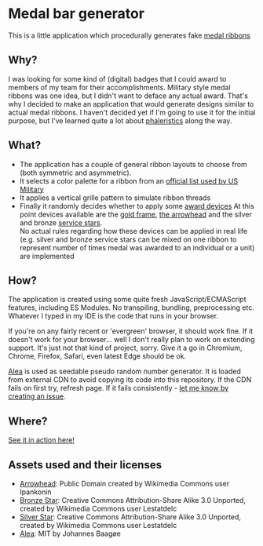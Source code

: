 # Medal bar generator

This is a little application which procedurally generates fake [medal ribbons][Wikipedia: Medal ribbon]

## Why?

I was looking for some kind of (digital) badges that I could award to members of my team for their accomplishments. 
Military style medal ribbons was one idea, but I didn't want to deface any actual award. 
That's why I decided to make an application that would generate designs similar to actual medal ribbons.
I haven't decided yet if I'm going to use it for the initial purpose, but I've learned quite a lot about 
[phaleristics][Wikipedia: Phaleristics] along the way.
 
## What?

* The application has a couple of general ribbon layouts to choose from (both symmetric and asymmetric). 
* It selects a color palette for a ribbon from an [official list used by US Military][Wikipedia: Medal ribbon]
* It applies a vertical grille pattern to simulate ribbon threads
* Finally it randomly decides whether to apply some [award devices][Wikipedia: United States military award devices]
  At this point devices available are the [gold frame][Wikipedia: Gold frame], [the arrowhead][Wikipedia: Arrowhead device]
  and the silver and bronze [service stars][Wikipedia: Service star].      
  No actual rules regarding how these devices can be applied in real life 
  (e.g. silver and bronze service stars can be mixed on one ribbon to 
  represent number of times medal was awarded to an individual or a unit) are implemented

## How?

The application is created using some quite fresh JavaScript/ECMAScript features, including ES Modules. 
No transpiling, bundling, preprocessing etc. 
Whatever I typed in my IDE is the code that runs in your browser. 

If you're on any fairly recent or 'evergreen' browser, it should work fine. 
If it doesn't work for your browser... well I don't really plan to work on extending support. 
It's just not that kind of project, sorry. Give it a go in Chromium, Chrome, Firefox, Safari, even latest Edge should be ok.

[Alea][Github: node-alea] is used as seedable pseudo random number generator.
It is loaded from external CDN to avoid copying its code into this repository.
If the CDN fails on first try, refresh page. If it fails consistently - [let me know by creating an issue][Github: create new issue]. 

## Where?

[See it in action here!](https://mchl.github.io/medal-bar-generator/?utm_source=github-readme&utm_medium=web&utm_campaign=github&utm_content=see-it-in-action-link)

## Assets used and their licenses

* [Arrowhead][Commons: Arrowhead]: Public Domain created by Wikimedia Commons user Ipankonin
* [Bronze Star][Commons: Bronze star]: Creative Commons Attribution-Share Alike 3.0 Unported, created by Wikimedia Commons user Lestatdelc
* [Silver Star][Commons: Silver star]: Creative Commons Attribution-Share Alike 3.0 Unported, created by Wikimedia Commons user Lestatdelc 
* [Alea][Github: node-alea]: MIT by Johannes Baagøe
 
[Wikipedia: Arrowhead device]: https://en.wikipedia.org/wiki/Arrowhead_device
[Wikipedia: Awards and decorations of the United States Armed Forces]: https://en.wikipedia.org/wiki/Awards_and_decorations_of_the_United_States_Armed_Forces
[Wikipedia: Gold frame]: https://en.wikipedia.org/wiki/Gold_frame
[Wikipedia: Medal ribbon]: https://en.wikipedia.org/wiki/Medal_ribbon
[Wikipedia: Phaleristics]: https://en.wikipedia.org/wiki/Phaleristics
[Wikipedia: Service star]: https://en.wikipedia.org/wiki/Service_star
[Wikipedia: United States military award devices]: https://en.wikipedia.org/wiki/United_States_military_award_devices

[Commons: Arrowhead]: https://commons.wikimedia.org/wiki/File:Arrowhead_device.svg
[Commons: Bronze star]: https://commons.wikimedia.org/wiki/File:Bronze-service-star-3d.png
[Commons: Silver star]: https://commons.wikimedia.org/wiki/File:Award-star-silver-3d.png

[Github: node-alea]: https://github.com/coverslide/node-alea
[Github: create new issue]: https://github.com/Mchl/medal-bar-generator/issues/new
